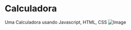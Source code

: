 # Calculadora
Uma Calculadora usando Javascript, HTML, CSS
![Image](https://github.com/user-attachments/assets/b4489803-bd62-4c92-b0dd-207223462338)
